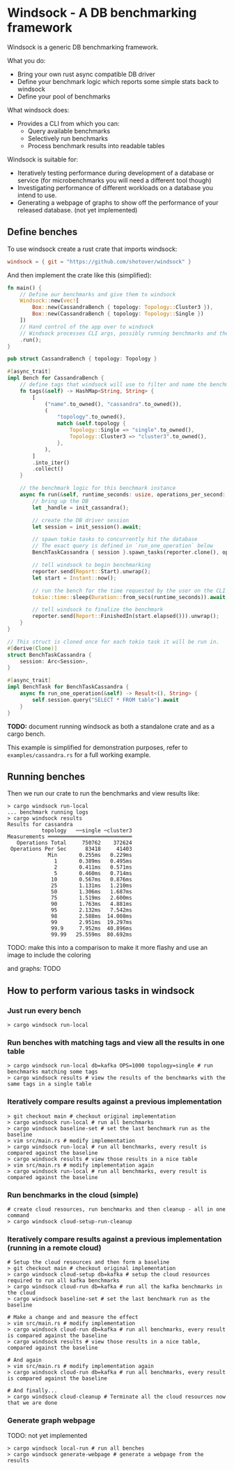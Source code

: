 # Windsock - A DB benchmarking framework

Windsock is a generic DB benchmarking framework.

What you do:

* Bring your own rust async compatible DB driver
* Define your benchmark logic which reports some simple stats back to windsock
* Define your pool of benchmarks

What windsock does:

* Provides a CLI from which you can:
  * Query available benchmarks
  * Selectively run benchmarks
  * Process benchmark results into readable tables

Windsock is suitable for:

* Iteratively testing performance during development of a database or service (for microbenchmarks you will need a different tool though)
* Investigating performance of different workloads on a database you intend to use.
* Generating a webpage of graphs to show off the performance of your released database. (not yet implemented)

## Define benches

To use windsock create a rust crate that imports windsock:

```toml
windsock = { git = "https://github.com/shotover/windsock" }
```

And then implement the crate like this (simplified):

```rust
fn main() {
    // Define our benchmarks and give them to windsock
    Windsock::new(vec![
        Box::new(CassandraBench { topology: Topology::Cluster3 }),
        Box::new(CassandraBench { topology: Topology::Single })
    ])
    // Hand control of the app over to windsock
    // Windsock processes CLI args, possibly running benchmarks and then terminates.
    .run();
}

pub struct CassandraBench { topology: Topology }

#[async_trait]
impl Bench for CassandraBench {
    // define tags that windsock will use to filter and name the benchmark instance
    fn tags(&self) -> HashMap<String, String> {
        [
            ("name".to_owned(), "cassandra".to_owned()),
            (
                "topology".to_owned(),
                match &self.topology {
                    Topology::Single => "single".to_owned(),
                    Topology::Cluster3 => "cluster3".to_owned(),
                },
            ),
        ]
        .into_iter()
        .collect()
    }

    // the benchmark logic for this benchmark instance
    async fn run(&self, runtime_seconds: usize, operations_per_second: Option<u64>, reporter: UnboundedSender<Report>) {
        // bring up the DB
        let _handle = init_cassandra();

        // create the DB driver session
        let session = init_session().await;

        // spawn tokio tasks to concurrently hit the database
        // The exact query is defined in `run_one_operation` below
        BenchTaskCassandra { session }.spawn_tasks(reporter.clone(), operations_per_second).await;

        // tell windsock to begin benchmarking
        reporter.send(Report::Start).unwrap();
        let start = Instant::now();

        // run the bench for the time requested by the user on the CLI (defaults to 15s)
        tokio::time::sleep(Duration::from_secs(runtime_seconds)).await;

        // tell windsock to finalize the benchmark
        reporter.send(Report::FinishedIn(start.elapsed())).unwrap();
    }
}

// This struct is cloned once for each tokio task it will be run in.
#[derive(Clone)]
struct BenchTaskCassandra {
    session: Arc<Session>,
}

#[async_trait]
impl BenchTask for BenchTaskCassandra {
    async fn run_one_operation(&self) -> Result<(), String> {
        self.session.query("SELECT * FROM table").await
    }
}
```

**TODO:** document running windsock as both a standalone crate and as a cargo bench.

This example is simplified for demonstration purposes, refer to `examples/cassandra.rs` for a full working example.

## Running benches

Then we run our crate to run the benchmarks and view results like:

```none
> cargo windsock run-local
... benchmark running logs
> cargo windsock results
Results for cassandra
           topology   ──single ─cluster3
Measurements ═══════════════════════════
   Operations Total     750762    372624
 Operations Per Sec      83418     41403
             Min       0.255ms   0.229ms
               1       0.389ms   0.495ms
               2       0.411ms   0.571ms
               5       0.460ms   0.714ms
              10       0.567ms   0.876ms
              25       1.131ms   1.210ms
              50       1.306ms   1.687ms
              75       1.519ms   2.600ms
              90       1.763ms   4.881ms
              95       2.132ms   7.542ms
              98       2.588ms  14.008ms
              99       2.951ms  19.297ms
              99.9     7.952ms  40.896ms
              99.99   25.559ms  80.692ms
```

TODO: make this into a comparison to make it more flashy and use an image to include the coloring

and graphs: TODO

## How to perform various tasks in windsock

### Just run every bench

```shell
> cargo windsock run-local
```

### Run benches with matching tags and view all the results in one table

```shell
> cargo windsock run-local db=kafka OPS=1000 topology=single # run benchmarks matching some tags
> cargo windsock results # view the results of the benchmarks with the same tags in a single table
```

### Iteratively compare results against a previous implementation

```shell
> git checkout main # checkout original implementation
> cargo windsock run-local # run all benchmarks
> cargo windsock baseline-set # set the last benchmark run as the baseline
> vim src/main.rs # modify implementation
> cargo windsock run-local # run all benchmarks, every result is compared against the baseline
> cargo windsock results # view those results in a nice table
> vim src/main.rs # modify implementation again
> cargo windsock run-local # run all benchmarks, every result is compared against the baseline
```

### Run benchmarks in the cloud (simple)

```shell
# create cloud resources, run benchmarks and then cleanup - all in one command
> cargo windsock cloud-setup-run-cleanup
```

### Iteratively compare results against a previous implementation (running in a remote cloud)

```shell
# Setup the cloud resources and then form a baseline
> git checkout main # checkout original implementation
> cargo windsock cloud-setup db=kafka # setup the cloud resources required to run all kafka benchmarks
> cargo windsock cloud-run db=kafka # run all the kafka benchmarks in the cloud
> cargo windsock baseline-set # set the last benchmark run as the baseline

# Make a change and and measure the effect
> vim src/main.rs # modify implementation
> cargo windsock cloud-run db=kafka # run all benchmarks, every result is compared against the baseline
> cargo windsock results # view those results in a nice table, compared against the baseline

# And again
> vim src/main.rs # modify implementation again
> cargo windsock cloud-run db=kafka # run all benchmarks, every result is compared against the baseline

# And finally...
> cargo windsock cloud-cleanup # Terminate all the cloud resources now that we are done
```

### Generate graph webpage

TODO: not yet implemented

```shell
> cargo windsock local-run # run all benches
> cargo windsock generate-webpage # generate a webpage from the results
```

